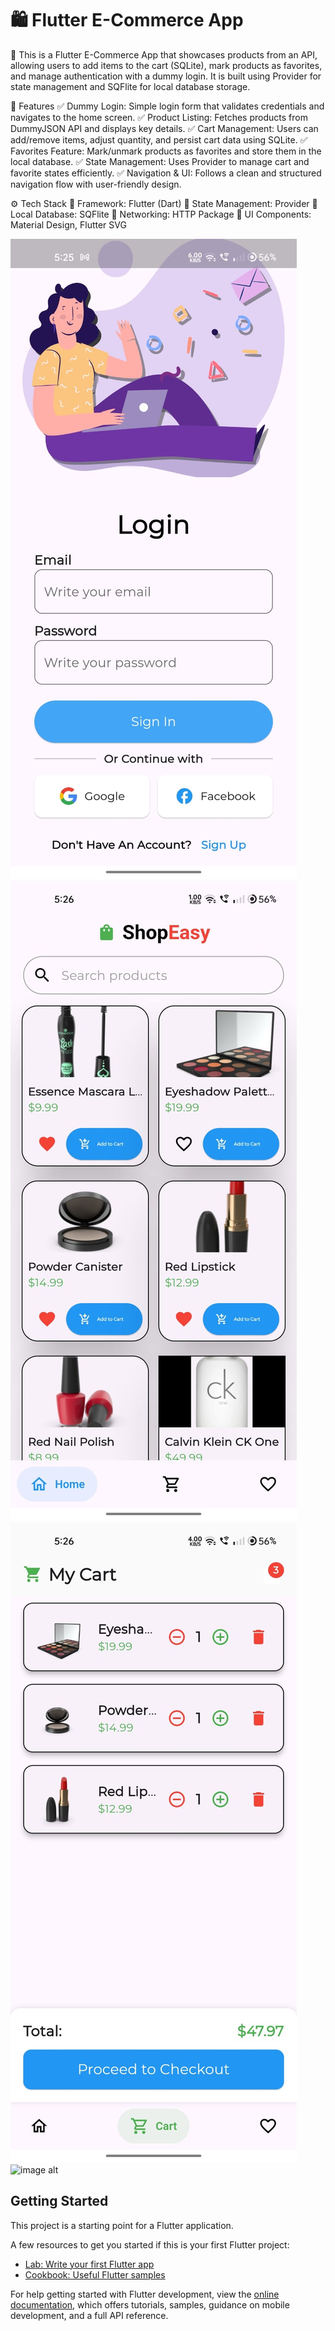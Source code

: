 # 🛍️ Flutter E-Commerce App
📌 
This is a Flutter E-Commerce App that showcases products from an API, allowing users to add items to the cart (SQLite), mark products as favorites, and manage authentication with a dummy login. It is built using Provider for state management and SQFlite for local database storage.

🎯 Features
✅ Dummy Login: Simple login form that validates credentials and navigates to the home screen.
✅ Product Listing: Fetches products from DummyJSON API and displays key details.
✅ Cart Management: Users can add/remove items, adjust quantity, and persist cart data using SQLite.
✅ Favorites Feature: Mark/unmark products as favorites and store them in the local database.
✅ State Management: Uses Provider to manage cart and favorite states efficiently.
✅ Navigation & UI: Follows a clean and structured navigation flow with user-friendly design.

⚙️ Tech Stack
🔹 Framework: Flutter (Dart)
🔹 State Management: Provider
🔹 Local Database: SQFlite
🔹 Networking: HTTP Package
🔹 UI Components: Material Design, Flutter SVG

![image alt](https://github.com/vishn-Mk/ecommerce_app/blob/master/WhatsApp%20Image%202025-02-05%20at%2017.26.50_01e5af9a.jpg?raw=true)
![image alt](https://github.com/vishn-Mk/ecommerce_app/blob/master/WhatsApp%20Image%202025-02-05%20at%2017.26.50_65ed21e0.jpg?raw=true)
![image alt](https://github.com/vishn-Mk/ecommerce_app/blob/master/WhatsApp%20Image%202025-02-05%20at%2017.26.51_61295a37.jpg?raw=true)
![image alt]()

## Getting Started

This project is a starting point for a Flutter application.

A few resources to get you started if this is your first Flutter project:

- [Lab: Write your first Flutter app](https://docs.flutter.dev/get-started/codelab)
- [Cookbook: Useful Flutter samples](https://docs.flutter.dev/cookbook)

For help getting started with Flutter development, view the
[online documentation](https://docs.flutter.dev/), which offers tutorials,
samples, guidance on mobile development, and a full API reference.
